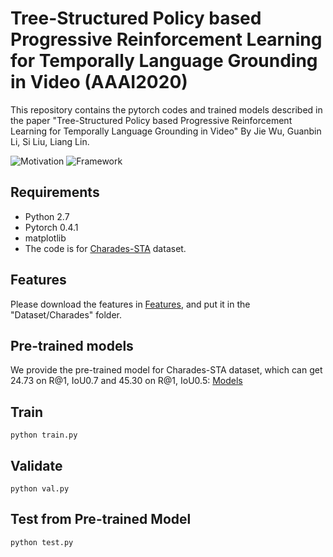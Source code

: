 # Tree-Structured Policy based Progressive Reinforcement Learning for Temporally Language Grounding in Video (AAAI2020)
This repository contains the pytorch codes and trained models described in the paper "Tree-Structured Policy based Progressive Reinforcement Learning for Temporally Language Grounding in Video" By Jie Wu, Guanbin Li, Si Liu, Liang Lin. 


![Motivation](https://github.com/WuJie1010/TSP-PRL/blob/master/images/introduction.png)
![Framework](https://github.com/WuJie1010/TSP-PRL/blob/master/images/model.png)

## Requirements
- Python 2.7
- Pytorch 0.4.1
- matplotlib
- The code is for [Charades-STA](https://arxiv.org/pdf/1705.02101.pdf) dataset.

## Features
Please download the features in [Features](https://drive.google.com/drive/folders/1U1GEti3JjLfOAN0AhCb0VXqfGoKV9qMo?usp=sharing), and put it in the "Dataset/Charades" folder.

## Pre-trained models
We provide the pre-trained model for Charades-STA dataset, which can get 24.73 on R@1, IoU0.7 and 45.30 on R@1, IoU0.5: [Models]()

## Train ###
```
python train.py
```

## Validate ###
```
python val.py
```

## Test from Pre-trained Model ###
```
python test.py
```

